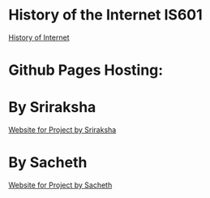 # History of the Internet IS601
[History of Internet](http://inthistory.eastus.azurecontainer.io/)

# Github Pages Hosting:
# By Sriraksha
[Website for Project by Sriraksha](https://sriraksha-sarathi.github.io/internet-history-601/public_html/OOP.html)
# By Sacheth
[Website for Project by Sacheth](https://sacheth-ranganathasetty-tenugondlu.github.io/IS601-Project2/public_html/OOP.html)
